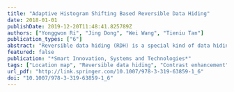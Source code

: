 ```yaml
---
title: "Adaptive Histogram Shifting Based Reversible Data Hiding"
date: 2018-01-01
publishDate: 2019-12-20T11:48:41.825789Z
authors: ["Yonggwon Ri", "Jing Dong", "Wei Wang", "Tieniu Tan"]
publication_types: ["6"]
abstract: "Reversible data hiding (RDH) is a special kind of data hiding technique which can exactly recover the cover image from the stego image after extracting the hidden data. Recently, Wu et al. proposed a novel RDH method with contrast enhancement (RDH-CE). RDH-CE achieved a good effect in improving visual quality especially for poorly illustrated images. In Wu's method, however, the PSNR of stego image is relatively low and embedding performance is largely influenced by the histogram distribution of cover image. Since PSNR is still considered as one of the most important metrics for evaluating the RDH performance, this paper presents a reliable RDH method based on adaptive histogram shifting for gray-scale images to improve the PSNR of stego image while maintaining the good effect of the contrast enhancement obtained by RDH-CE."
featured: false
publication: "*Smart Innovation, Systems and Technologies*"
tags: ["Location map", "Reversible data hiding", "Contrast enhancement", "Histogram modification", "PSNR"]
url_pdf: "http://link.springer.com/10.1007/978-3-319-63859-1_6"
doi: "10.1007/978-3-319-63859-1_6"
---
```



